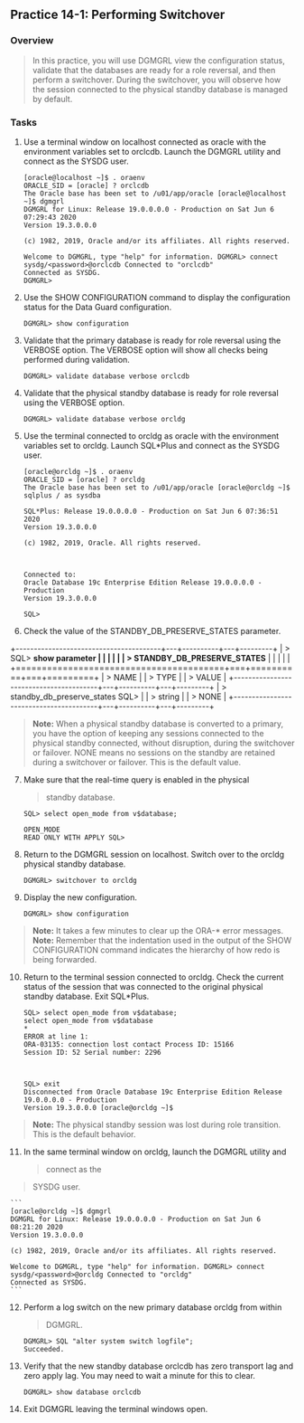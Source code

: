Practice 14-1: Performing Switchover
------------------------------------

### Overview

> In this practice, you will use DGMGRL view the configuration status,
> validate that the databases are ready for a role reversal, and then
> perform a switchover. During the switchover, you will observe how the
> session connected to the physical standby database is managed by
> default.

### Tasks

1.  Use a terminal window on localhost connected as oracle with the
    environment variables set to orclcdb. Launch the DGMGRL utility and
    connect as the SYSDG user.

    ```
    [oracle@localhost ~]$ . oraenv
    ORACLE_SID = [oracle] ? orclcdb
    The Oracle base has been set to /u01/app/oracle [oracle@localhost ~]$ dgmgrl
    DGMGRL for Linux: Release 19.0.0.0.0 - Production on Sat Jun 6 07:29:43 2020
    Version 19.3.0.0.0

    (c) 1982, 2019, Oracle and/or its affiliates. All rights reserved.

    Welcome to DGMGRL, type "help" for information. DGMGRL> connect sysdg/<password>@orclcdb Connected to "orclcdb"
    Connected as SYSDG.
    DGMGRL>
    ```

2.  Use the SHOW CONFIGURATION command to display the configuration
    status for the Data Guard configuration.

    ```
    DGMGRL> show configuration
    ```

3.  Validate that the primary database is ready for role reversal using the VERBOSE option. The VERBOSE option will show all checks being performed during validation.

    ```
    DGMGRL> validate database verbose orclcdb
    ```


4.  Validate that the physical standby database is ready for role reversal using the VERBOSE option.

    ```
    DGMGRL> validate database verbose orcldg
    ```

5.  Use the terminal connected to orcldg as oracle with the environment variables set to orcldg. Launch SQL\*Plus and connect as the SYSDG user.

    ```
    [oracle@orcldg ~]$ . oraenv
    ORACLE_SID = [oracle] ? orcldg
    The Oracle base has been set to /u01/app/oracle [oracle@orcldg ~]$ sqlplus / as sysdba

    SQL*Plus: Release 19.0.0.0.0 - Production on Sat Jun 6 07:36:51 2020
    Version 19.3.0.0.0

    (c) 1982, 2019, Oracle. All rights reserved.



    Connected to:
    Oracle Database 19c Enterprise Edition Release 19.0.0.0.0 - Production
    Version 19.3.0.0.0

    SQL>
    ```


6.  Check the value of the STANDBY\_DB\_PRESERVE\_STATES parameter.

+----------------------------------------+---+----------+---+---------+
| > SQL\> **show parameter               |   |          |   |         |
| > STANDBY\_DB\_PRESERVE\_STATES**      |   |          |   |         |
+========================================+===+==========+===+=========+
| > NAME                                 |   | > TYPE   |   | > VALUE |
+----------------------------------------+---+----------+---+---------+
| > standby\_db\_preserve\_states SQL\>  |   | > string |   | > NONE  |
+----------------------------------------+---+----------+---+---------+

> **Note:** When a physical standby database is converted to a primary,
> you have the option of keeping any sessions connected to the physical
> standby connected, without disruption,
> during the switchover or failover. NONE means no sessions on the
> standby are retained during a switchover or failover. This is the
> default value.

7.  Make sure that the real-time query is enabled in the physical
    > standby database.

    ```
    SQL> select open_mode from v$database;

    OPEN_MODE
    READ ONLY WITH APPLY SQL>
    ```


8.  Return to the DGMGRL session on localhost. Switch over to the orcldg
    physical standby database.

    ```
    DGMGRL> switchover to orcldg
    ```


9.  Display the new configuration.

    ```
    DGMGRL> show configuration
    ```


> **Note:** It takes a few minutes to clear up the ORA-\* error
> messages.
> **Note:** Remember that the indentation used in the output of the SHOW
> CONFIGURATION
> command indicates the hierarchy of how redo is being forwarded.

10. Return to the terminal session connected to orcldg. Check the
    current status of the session that was connected to the original
    physical standby database. Exit SQL\*Plus.

    ```
    SQL> select open_mode from v$database;
    select open_mode from v$database
    *
    ERROR at line 1:
    ORA-03135: connection lost contact Process ID: 15166
    Session ID: 52 Serial number: 2296



    SQL> exit
    Disconnected from Oracle Database 19c Enterprise Edition Release 19.0.0.0.0 - Production
    Version 19.3.0.0.0 [oracle@orcldg ~]$
    ```


> **Note:** The physical standby session was lost during role
> transition. This is the default behavior.

11. In the same terminal window on orcldg, launch the DGMGRL utility and
    > connect as the
> SYSDG user.

    ```
    [oracle@orcldg ~]$ dgmgrl
    DGMGRL for Linux: Release 19.0.0.0.0 - Production on Sat Jun 6 08:21:20 2020
    Version 19.3.0.0.0

    (c) 1982, 2019, Oracle and/or its affiliates. All rights reserved.

    Welcome to DGMGRL, type "help" for information. DGMGRL> connect sysdg/<password>@orcldg Connected to "orcldg"
    Connected as SYSDG.
    ```


12. Perform a log switch on the new primary database orcldg from within
    > DGMGRL.

    ```
    DGMGRL> SQL "alter system switch logfile";
    Succeeded.
    ```


13. Verify that the new standby database orclcdb has zero transport lag
    and zero apply lag. You may need to wait a minute for this to clear.

    ```
    DGMGRL> show database orclcdb
    ```


14. Exit DGMGRL leaving the terminal windows open.
